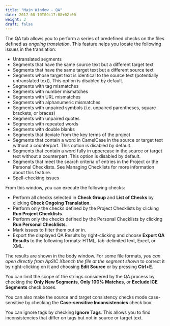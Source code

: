```yaml
---
title: "Main Window - QA"
date: 2017-08-10T09:17:08+02:00
weight: 3
draft: false
---
```


The QA tab allows you to perform a series of predefined checks on the files defined as *ongoing translation*. 
This feature helps you locate the following issues in the translation:

*	Untranslated segments
*	Segments that have the same source text but a different target text
*	Segments that have the same target text but a different source text
*	Segments whose target text is identical to the source text (potentially untranslated text). 
	This option is disabled by default.
*	Segments with tag mismatches
*	Segments with number mismatches
*	Segments with URL mismatches
*	Segments with alphanumeric mismatches
*	Segments with unpaired symbols (i.e. unpaired parentheses, square brackets, or braces)
*	Segments with unpaired quotes
*	Segments with repeated words
*	Segments with double blanks
*	Segments that deviate from the key terms of the project
*	Segments that contain a word in CamelCase in the source or target text without a counterpart. 
	This option is disabled by default.
*	Segments that contain a word fully in uppercase in the source or target text without a counterpart. 
	This option is disabled by default.
*	Segments that meet the search criteria of entries in the Project or the Personal Checklists. 
	See Managing Checklists for more information about this feature.
*	Spell-checking issues

From this window, you can execute the following checks:

*	Perform all checks selected in **Check Group** and **List of Checks** by clicking **Check Ongoing Translation**.
*	Perform only the checks defined by the Project Checklists by clicking **Run Project Checklists**.
*	Perform only the checks defined by the Personal Checklists by clicking **Run Personal Checklists**.
*	Mark issues to filter them out or in.
*	Export the displayed QA Results by right-clicking and choose **Export QA Results** to the following formats: 
HTML, tab-delimited text, Excel, or XML.

The results are shown in the body window. For some file formats, *you can open directly from ApSIC Xbench the 
file at the segment shown* to correct it by right-clicking on it and choosing **Edit Source** or by pressing **Ctrl+E**.

You can limit the scope of the strings considered by the QA process by checking the **Only New Segments**, **Only 100% Matches**, 
or **Exclude ICE Segments** check boxes. 

You can also make the source and target consistency checks mode case-sensitive by checking the **Case-sensitive Inconsistencies** check box.

You can ignore tags by checking **Ignore Tags**. This allows you to find inconsistencies that differ on tags but not in source or target text.
